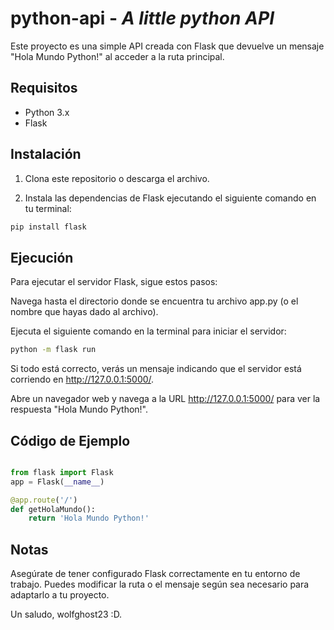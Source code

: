 # python-api - _A little python API_

Este proyecto es una simple API creada con Flask que devuelve un mensaje "Hola Mundo Python!" al acceder a la ruta principal.

## Requisitos
* Python 3.x
* Flask

## Instalación
1. Clona este repositorio o descarga el archivo.

2. Instala las dependencias de Flask ejecutando el siguiente comando en tu terminal:

```bash
pip install flask
```

## Ejecución
Para ejecutar el servidor Flask, sigue estos pasos:

Navega hasta el directorio donde se encuentra tu archivo app.py (o el nombre que hayas dado al archivo).

Ejecuta el siguiente comando en la terminal para iniciar el servidor:

```bash
python -m flask run
```
Si todo está correcto, verás un mensaje indicando que el servidor está corriendo en http://127.0.0.1:5000/.

Abre un navegador web y navega a la URL http://127.0.0.1:5000/ para ver la respuesta "Hola Mundo Python!".

## Código de Ejemplo
```python

from flask import Flask
app = Flask(__name__)

@app.route('/')
def getHolaMundo():
    return 'Hola Mundo Python!'
```

## Notas
Asegúrate de tener configurado Flask correctamente en tu entorno de trabajo.
Puedes modificar la ruta o el mensaje según sea necesario para adaptarlo a tu proyecto.

Un saludo, wolfghost23 :D.
